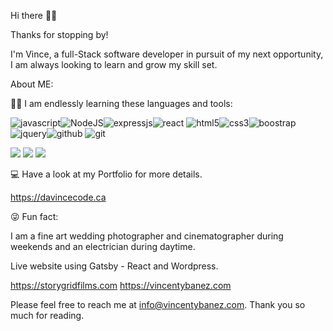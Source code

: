 Hi there 🙈🙉



Thanks for stopping by!

I'm Vince, a full-Stack software developer in pursuit of my next opportunity, I am always looking to learn and grow my skill set. 



About ME:


🧑‍💻 I am endlessly learning these languages and tools:

![javascript](https://bit.ly/32THR1f)![NodeJS](https://bit.ly/3ztcHtB)![expressjs](https://bit.ly/3n0QrSL)![react](https://bit.ly/3t3tP7Y)
![html5](https://bit.ly/3pV7WWr)![css3](https://bit.ly/3eRluMj)![boostrap](https://bit.ly/3njK90X)![jquery](https://bit.ly/3HDvkha)![github](https://bit.ly/3pTTUUX)
![git](https://bit.ly/3eOyPFn)

![](https://img.shields.io/badge/Github-davincecode-181717?style=for-the-badge&logo=github)
![](https://img.shields.io/badge/React-red?style=for-the-badge&logo=react)
![](https://img.shields.io/badge/React-red?style=for-the-badge&logo=react&logoColor=white&style=flat)


💻 Have a look at my Portfolio for more details.

https://davincecode.ca



😜 Fun fact:


I am a fine art wedding photographer and cinematographer during weekends and an electrician during daytime.


Live website using Gatsby - React and Wordpress.

https://storygridfilms.com
https://vincentybanez.com



Please feel free to reach me at info@vincentybanez.com. Thank you so much for reading. 
